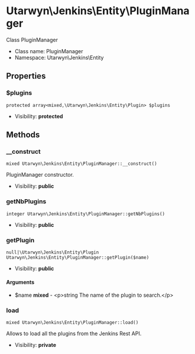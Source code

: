 Utarwyn\Jenkins\Entity\PluginManager
===============

Class PluginManager




* Class name: PluginManager
* Namespace: Utarwyn\Jenkins\Entity





Properties
----------


### $plugins

    protected array<mixed,\Utarwyn\Jenkins\Entity\Plugin> $plugins





* Visibility: **protected**


Methods
-------


### __construct

    mixed Utarwyn\Jenkins\Entity\PluginManager::__construct()

PluginManager constructor.



* Visibility: **public**




### getNbPlugins

    integer Utarwyn\Jenkins\Entity\PluginManager::getNbPlugins()





* Visibility: **public**




### getPlugin

    null|\Utarwyn\Jenkins\Entity\Plugin Utarwyn\Jenkins\Entity\PluginManager::getPlugin($name)





* Visibility: **public**


#### Arguments
* $name **mixed** - &lt;p&gt;string The name of the plugin to search.&lt;/p&gt;



### load

    mixed Utarwyn\Jenkins\Entity\PluginManager::load()

Allows to load all the plugins from the Jenkins Rest API.



* Visibility: **private**



